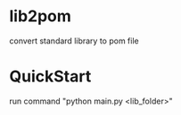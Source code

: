 # lib2pom
convert standard library to pom file

# QuickStart
run command "python main.py \<lib_folder\>"
